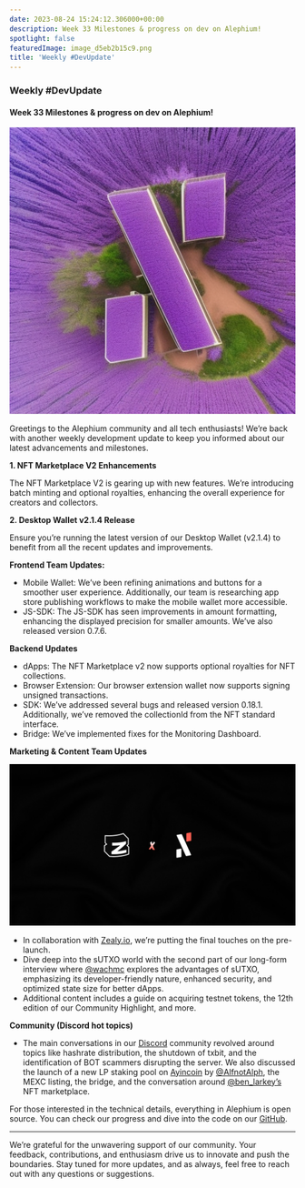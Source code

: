 ```yaml
---
date: 2023-08-24 15:24:12.306000+00:00
description: Week 33 Milestones & progress on dev on Alephium!
spotlight: false
featuredImage: image_d5eb2b15c9.png
title: 'Weekly #DevUpdate'
---
```


### Weekly \#DevUpdate

#### Week 33 Milestones & progress on dev on Alephium!

![](image_d5eb2b15c9.png)

Greetings to the Alephium community and all tech enthusiasts! We’re back with another weekly development update to keep you informed about our latest advancements and milestones.

**1. NFT Marketplace V2 Enhancements**

The NFT Marketplace V2 is gearing up with new features. We’re introducing batch minting and optional royalties, enhancing the overall experience for creators and collectors.

**2. Desktop Wallet v2.1.4 Release**

Ensure you’re running the latest version of our Desktop Wallet (v2.1.4) to benefit from all the recent updates and improvements.

**Frontend Team Updates:**

- Mobile Wallet: We’ve been refining animations and buttons for a smoother user experience. Additionally, our team is researching app store publishing workflows to make the mobile wallet more accessible.
- JS-SDK: The JS-SDK has seen improvements in amount formatting, enhancing the displayed precision for smaller amounts. We’ve also released version 0.7.6.

**Backend Updates**

- dApps: The NFT Marketplace v2 now supports optional royalties for NFT collections.
- Browser Extension: Our browser extension wallet now supports signing unsigned transactions.
- SDK: We’ve addressed several bugs and released version 0.18.1. Additionally, we’ve removed the collectionId from the NFT standard interface.
- Bridge: We’ve implemented fixes for the Monitoring Dashboard.

**Marketing & Content Team Updates**

![](image_9ef8460a7f.png)

- In collaboration with <a href="https://twitter.com/zealy_io" class="markup--anchor markup--li-anchor" data-href="https://twitter.com/zealy_io" rel="noopener" target="_blank">Zealy.io</a>, we’re putting the final touches on the pre-launch.
- Dive deep into the sUTXO world with the second part of our long-form interview where <a href="https://twitter.com/wachmc" class="markup--anchor markup--li-anchor" data-href="https://twitter.com/wachmc" rel="noopener" target="_blank">@wachmc</a> explores the advantages of sUTXO, emphasizing its developer-friendly nature, enhanced security, and optimized state size for better dApps.
- Additional content includes a guide on acquiring testnet tokens, the 12th edition of our Community Highlight, and more.

**Community (Discord hot topics)**

- The main conversations in our <a href="https://discord.com/" class="markup--anchor markup--li-anchor" data-href="https://discord.com/" rel="noopener" target="_blank">Discord</a> community revolved around topics like hashrate distribution, the shutdown of txbit, and the identification of BOT scammers disrupting the server. We also discussed the launch of a new LP staking pool on <a href="https://twitter.com/ayincoin" class="markup--anchor markup--li-anchor" data-href="https://twitter.com/ayincoin" rel="noopener" target="_blank">Ayincoin</a> by <a href="https://twitter.com/AlfnotAlph" class="markup--anchor markup--li-anchor" data-href="https://twitter.com/AlfnotAlph" rel="noopener" target="_blank">@AlfnotAlph</a>, the MEXC listing, the bridge, and the conversation around <a href="https://twitter.com/ben_larkey" class="markup--anchor markup--li-anchor" data-href="https://twitter.com/ben_larkey" rel="noopener" target="_blank">@ben_larkey’s</a> NFT marketplace.

For those interested in the technical details, everything in Alephium is open source. You can check our progress and dive into the code on our <a href="https://github.com/alephium" class="markup--anchor markup--p-anchor" data-href="https://github.com/alephium" rel="noopener" target="_blank">GitHub</a>.

---

We’re grateful for the unwavering support of our community. Your feedback, contributions, and enthusiasm drive us to innovate and push the boundaries. Stay tuned for more updates, and as always, feel free to reach out with any questions or suggestions.
